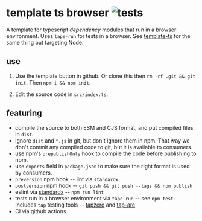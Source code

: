 # template ts browser ![tests](https://github.com/nichoth/template-ts-browser/actions/workflows/nodejs.yml/badge.svg)

A template for typescript *dependency* modules that run in a browser environment. Uses `tape-run` for tests in a browser. See [template-ts](https://github.com/nichoth/template-ts) for the same thing but targeting Node.

## use
1. Use the template button in github. Or clone this then `rm -rf .git && git init`. Then `npm i && npm init`.

2. Edit the source code in `src/index.ts`.

## featuring

* compile the source to both ESM and CJS format, and put compiled files in `dist`.
* ignore `dist` and `*.js` in git, but don't ignore them in npm. That way we don't commit any compiled code to git, but it is available to consumers.
* use npm's `prepublishOnly` hook to compile the code before publishing to npm.
* use `exports` field in `package.json` to make sure the right format is used by consumers.
* `preversion` npm hook -- lint via `standardx`.
* `postversion` npm hook -- `git push && git push --tags && npm publish`
* eslint via [standardx](https://www.npmjs.com/package/standardx) -- `npm run lint`
* tests run in a browser environment via `tape-run` -- see `npm test`. Includes `tap` testing tools -- [tapzero](https://github.com/socketsupply/tapzero) and [tap-arc](https://www.npmjs.com/package/tap-arc)
* CI via github actions
